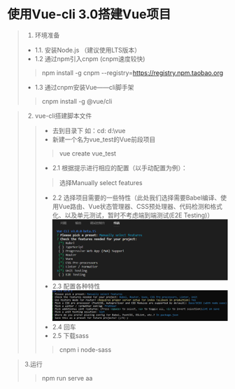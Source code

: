# 使用Vue-cli 3.0搭建Vue项目

> 1. 环境准备
> + 1.1. 安装Node.js （建议使用LTS版本）
> + 1.2 通过npm引入cnpm (cnpm速度较快)
> >npm install -g cnpm --registry=https://registry.npm.taobao.org
> 
> + 1.3 通过cnpm安装Vue——cli脚手架
> >  cnpm install -g @vue/cli

  
> 2. vue-cli搭建脚本文件
> > + 去到目录下 如：cd: d:\vue
> > + 新建一个名为vue_test的Vue前段项目
> > >  vue create vue_test
> >  + 2.1 根据提示进行相应的配置（以手动配置为例）：
> > > 选择Manually select features
> >  + 2.2 选择项目需要的一些特性（此处我们选择需要Babel编译、使用Vue路由、Vue状态管理器、CSS预处理器、代码检测和格式化、以及单元测试，暂时不考虑端到端测试(E2E Testing)）
> > ![RUNOOB 图标](./picture/001.png)
> >   + 2.3 配置各种特性
> > ![RUNOOB 图标](./picture/002.PNG)
> > + 2.4 回车
> > +  2.5 下载sass
> >  >cnpm i node-sass

> 3.运行
> >npm run serve
aa